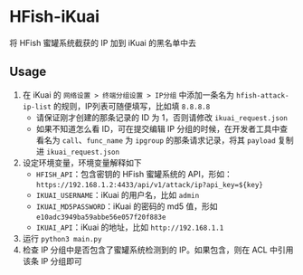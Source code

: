 # HFish-iKuai

将 HFish 蜜罐系统截获的 IP 加到 iKuai 的黑名单中去

## Usage

1. 在 iKuai 的 `网络设置 > 终端分组设置 > IP分组` 中添加一条名为 `hfish-attack-ip-list` 的规则，IP列表可随便填写，比如填 `8.8.8.8`
   + 请保证刚才创建的那条记录的 ID 为 1，否则请修改 `ikuai_request.json`
   + 如果不知道怎么看 ID，可在提交编辑 IP 分组的时候，在开发者工具中查看名为 `call`、`func_name` 为 `ipgroup` 的那条请求记录，将其 `payload` 复制进 `ikuai_request.json`
2. 设定环境变量，环境变量解释如下
   + `HFISH_API`：包含密钥的 HFish 蜜罐系统的 API，形如：`https://192.168.1.2:4433/api/v1/attack/ip?api_key=${key}`
   + `IKUAI_USERNAME`：iKuai 的用户名，比如 `admin`
   + `IKUAI_MD5PASSWORD`：iKuai 的密码的 md5 值，形如 `e10adc3949ba59abbe56e057f20f883e`
   + `IKUAI_API`：iKuai 的地址，比如 `http://192.168.1.1`
3. 运行 `python3 main.py`
4. 检查 IP 分组中是否包含了蜜罐系统检测到的 IP。如果包含，则在 ACL 中引用该条 IP 分组即可

